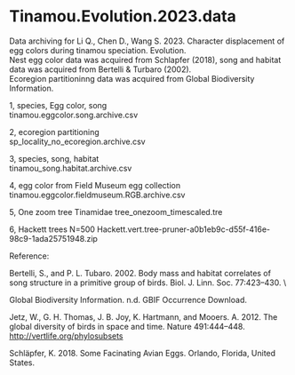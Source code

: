 # Tinamou.Evolution.2023.data
Data archiving for Li Q., Chen D., Wang S. 2023. Character displacement of egg colors during tinamou speciation. Evolution. \
Nest egg color data was acquired from Schlapfer (2018), song and habitat data was acquired from Bertelli & Turbaro (2002). \
Ecoregion partitioninng data was acquired from Global Biodiversity Information. 

1, species, Egg color, song \
tinamou.eggcolor.song.archive.csv 
 
2, ecoregion partitioning \
sp_locality_no_ecoregion.archive.csv

3, species, song, habitat \
tinamou_song.habitat.archive.csv

4, egg color from Field Museum egg collection \
tinamou.eggcolor.fieldmuseum.RGB.archive.csv

5, One zoom tree Tinamidae
tree_onezoom_timescaled.tre

6, Hackett trees N=500
Hackett.vert.tree-pruner-a0b1eb9c-d55f-416e-98c9-1ada25751948.zip

Reference: 

Bertelli, S., and P. L. Tubaro. 2002. Body mass and habitat correlates of song structure in a primitive group of birds. Biol. J. Linn. Soc. 77:423–430. \

Global Biodiversity Information. n.d. GBIF Occurrence Download. 

Jetz, W., G. H. Thomas, J. B. Joy, K. Hartmann, and Mooers. A. 2012. The global diversity of birds in space and time. Nature 491:444–448.\
http://vertlife.org/phylosubsets 

Schläpfer, K. 2018. Some Facinating Avian Eggs. Orlando, Florida, United States. 

